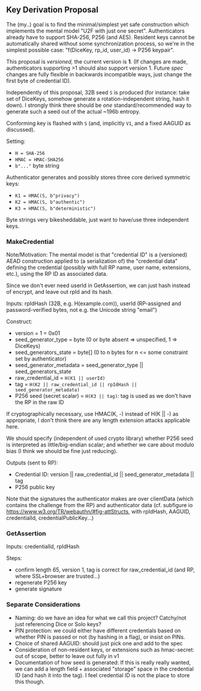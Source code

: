 ## Key Derivation Proposal

The (my..) goal is to find the minimal/simplest yet safe construction which implements the mental model "U2F with just one secret". Authenticators already have to support SHA-256, P256 (and AES). Resident keys cannot be automatically shared without some synchronization process, so we're in the simplest possible case: "f(DiceKey, rp_id, user_id) -> P256 keypair".

This proposal is *versioned,* the current version is **1**. (If changes are made, authenticators supporting >1 should also support version 1. Future *spec* changes are fully flexible in backwards incompatible ways, just change the first byte of credential ID).



Independently of this proposal, 32B seed `S` is produced (for instance: take set of DiceKeys, somehow generate a rotation-independent string, hash it down). I strongly think there should be *one* standard/recommended way to generate such a seed out of the actual ~196b entropy.



Conforming key is flashed with `S` (and, implicitly `V1`, and a fixed AAGUID as discussed).

Setting:

- `H = SHA-256`
- `HMAC = HMAC-SHA256`
- `b"..."` byte string

Authenticator generates and possibly stores three core derived symmetric keys:

- `K1 = HMAC(S, b"privacy")`
- `K2 = HMAC(S, b"authentic")`
- `K3 = HMAC(S, b"deterministic")`

Byte strings very bikesheddable, just want to have/use three independent keys.



### MakeCredential

Note/Motivation: The mental model is that "credential ID" is a (versioned) AEAD construction applied to (a serialization of) the "credential data" defining the credential (possibly with full RP name, user name, extensions, etc.), using the RP ID as associated data. 

Since we don't ever need userId in GetAssertion, we can just hash instead of encrypt, and leave out rpId and its hash.



Inputs: rpIdHash (32B, e.g. H(example.com)), userId (RP-assigned and password-verified bytes, not e.g. the Unicode string "email")

Construct:

- version = 1 = 0x01
- seed_generator_type = byte (0 or byte absent => unspecified, 1 => DiceKeys)
- seed_generators_state = byte[] (0 to n bytes for n <= some constraint set by authenticator)
- seed_generator_metadata = seed_generator_type || seed_generators_state
- raw_credential_id = `H(K1 || userId)`
- tag = `H(K2 || raw_credential_id || rpIdHash || seed_generator_metadata)`
- P256 seed (secret scalar) = `H(K3 || tag)`: tag is used as we don't have the RP in the raw ID

If cryptographically necessary, use HMAC(K, -) instead of H(K || -) as appropriate, I don't think there are any length extension attacks applicable here.

We should specify (independent of used crypto library) whether P256 seed is interpreted as little/big-endian scalar; and whether we care about modulo bias (I think we should be fine just reducing).



Outputs (sent to RP):

- Credential ID: version || raw_credential_id || seed_generator_metadata || tag
- P256 public key



Note that the signatures the authenticator makes are over clientData (which contains the challenge from the RP) and authenticator data (cf. subfigure io https://www.w3.org/TR/webauthn/#fig-attStructs, with rpIdHash, AAGUID, credentialId, credentialPublicKey...)



### GetAssertion

Inputs: credentialId, rpIdHash

Steps:

- confirm length 65, version 1, tag is correct for raw_credential_id (and RP, where SSL+browser are trusted...)
- regenerate P256 key
- generate signature



### Separate Considerations

- Naming: do we have an idea for what we call this project? Catchy/not just referencing Dice or Solo keys?
- PIN protection: we could either have different credentials based on whether PIN is passed or not (by hashing in a flag), or insist on PINs. 
- Choice of shared AAGUID: should just pick one and add to the spec
- Consideration of non-resident keys, or extensions such as hmac-secret: out of scope, better to leave out fully in v1
- Documentation of how seed is generated: If this is really really wanted, we can add a length field + associated "storage" space in the credential ID (and hash it into the tag). I feel credential ID is not the place to store this though.